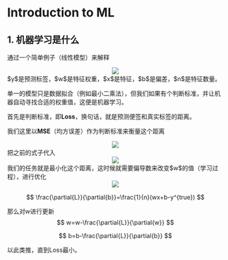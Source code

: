 <script src="https://cdn.mathjax.org/mathjax/latest/MathJax.js?config=TeX-AMS-MML_HTMLorMML" type="text/javascript"></script>
<script type="text/x-mathjax-config">
  MathJax.Hub.Config({
    tex2jax: {
      inlineMath: [ ['$','$'], ["\\(","\\)"] ],
      processEscapes: true
    }
  });
</script>
# Introduction to ML
##  1. 机器学习是什么

通过一个简单例子（线性模型）来解释
<!-- $$
y=\sum^{n}_{i=1} w_ix+b
$$ --> 

<div align="center"><img style="background: white;" src="https://render.githubusercontent.com/render/math?math=y%3D%5Csum%5E%7Bn%7D_%7Bi%3D1%7D%20w_ix%2Bb"></div>
$y$是预测标签，$w$是特征权重，$x$是特征，$b$是偏差，$n$是特征数量。

单一的模型只是数据拟合（例如最小二乘法），但我们如果有个判断标准，并让机器自动寻找合适的权重值，这便是机器学习。



首先是判断标准，即**Loss**，换句话，就是预测便签和真实标签的距离。

我们这里以**MSE**（均方误差）作为判断标准来衡量这个距离
<!-- $$
Loss=\frac{1}{2n}\sum(y^{pred}-y^{true})^2
$$ --> 

<div align="center"><img style="background: white;" src="https://render.githubusercontent.com/render/math?math=Loss%3D%5Cfrac%7B1%7D%7B2n%7D%5Csum(y%5E%7Bpred%7D-y%5E%7Btrue%7D)%5E2"></div>
把之前的式子代入
<!-- $$
Loss=\frac{1}{2n}\sum(wx+b-y^{true})^2
$$ --> 

<div align="center"><img style="background: white;" src="https://render.githubusercontent.com/render/math?math=Loss%3D%5Cfrac%7B1%7D%7B2n%7D%5Csum(wx%2Bb-y%5E%7Btrue%7D)%5E2"></div>
我们的任务就是最小化这个距离，这时候就需要偏导数来改变$w$的值（学习过程），进行优化
<!-- $$
\frac{\partial{L}}{\partial{w}}=\frac{1}{n}(wx+b-y^{true})\cdot{w}
$$ --> 

<div align="center"><img style="background: white;" src="https://render.githubusercontent.com/render/math?math=%5Cfrac%7B%5Cpartial%7BL%7D%7D%7B%5Cpartial%7Bw%7D%7D%3D%5Cfrac%7B1%7D%7Bn%7D(wx%2Bb-y%5E%7Btrue%7D)%5Ccdot%7Bw%7D"></div>

$$
\frac{\partial{L}}{\partial{b}}=\frac{1}{n}(wx+b-y^{true})
$$

那么对$w$进行更新
$$
w=w-\frac{\partial{L}}{\partial{w}}
$$

$$
b=b-\frac{\partial{L}}{\partial{b}}
$$

以此类推，直到Loss最小。

